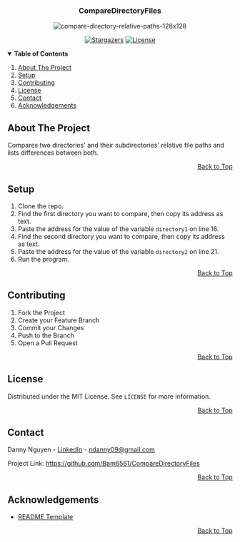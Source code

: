 <a name="top"></a>

<!-- LOGO -->
<div align="center">
  <h3>CompareDirectoryFiles</h3>
  <img src="https://i.ibb.co/XWMgvZQ/compare-directory-relative-paths-128x128.png" alt="compare-directory-relative-paths-128x128">

[![Stargazers][stars-shield]][stars-url] [![License][license-shield]][license-url]
</div>

<!-- TABLE OF CONTENTS -->
<details open> 
  <summary><b> Table of Contents </b></summary>
  <ol>
    <li><a href="#about-the-project"> About The Project </a></li>
    <li><a href="#setup"> Setup </a></li>
    <li><a href="#contributing"> Contributing </a></li>
    <li><a href="#license"> License </a></li>
    <li><a href="#contact"> Contact </a></li>
    <li><a href="#acknowledgements"> Acknowledgements </a></li>
  </ol>
</details>

<!-- ABOUT THE PROJECT -->

## About The Project

Compares two directories' and their subdirectories' relative file paths and lists differences between both.

<p align="right"><a href="#top">Back to Top</a></p>

<!-- SETUP -->

## Setup

1. Clone the repo.
2. Find the first directory you want to compare, then copy its address as text.
3. Paste the address for the value of the variable `directory1` on line 16.
4. Find the second directory you want to compare, then copy its address as text.
5. Paste the address for the value of the variable `directory2` on line 21.
6. Run the program.

<p align="right"><a href="#top">Back to Top</a></p>

<!-- CONTRIBUTING -->

## Contributing

1. Fork the Project
2. Create your Feature Branch
3. Commit your Changes
4. Push to the Branch
5. Open a Pull Request

<p align="right"><a href="#top">Back to Top</a></p>

<!-- LICENSE -->

## License

Distributed under the MIT License. See `LICENSE` for more information.

<p align="right"><a href="#top">Back to Top</a></p>

<!-- CONTACT -->

## Contact

Danny Nguyen - [LinkedIn](https://www.linkedin.com/in/ndanny09/) - ndanny09@gmail.com

Project Link: <https://github.com/Bam6561/CompareDirectoryFiles>

<p align="right"><a href="#top">Back to Top</a></p>

<!-- ACKNOWLEDGEMENTS -->

## Acknowledgements

* [README Template](https://github.com/othneildrew/Best-README-Template)

<p align="right"><a href="#top">Back to Top</a></p>

<!-- SHIELDS -->

[stars-shield]: https://img.shields.io/github/stars/Bam6561/CompareDirectoryFiles

[stars-url]: https://github.com/Bam6561/CompareDirectoryFiles/stargazers

[license-shield]: https://img.shields.io/github/license/Bam6561/CompareDirectoryFiles

[license-url]: https://github.com/Bam6561/CompareDirectoryFiles/blob/main/LICENSE
